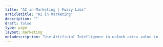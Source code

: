 ```yaml
---
title: "AI in Marketing | Fuzzy Labs"
articletitle: "AI in Marketing"
description: ""
draft: false
type: page
layout: marketing
metadescription: "Use Artificial Intelligence to unlock extra value in Marketing via Hyper Personalisation, Sentiment Analysis, Customer Segmentation and Repeat Buyer Prediction."
---
```

